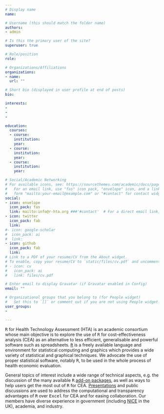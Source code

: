```yaml
---
# Display name
name:  

# Username (this should match the folder name)
authors:
- admin

# Is this the primary user of the site?
superuser: true

# Role/position
role: 

# Organizations/Affiliations
organizations:
- name: 
  url: ""

# Short bio (displayed in user profile at end of posts)
bio: 

interests:
- 
- 
- 

education:
  courses:
  - course: 
    institution: 
    year: 
  - course: 
    institution: 
    year: 
  - course: 
    institution: 
    year: 

# Social/Academic Networking
# For available icons, see: https://sourcethemes.com/academic/docs/page-builder/#icons
#   For an email link, use "fas" icon pack, "envelope" icon, and a link in the
#   form "mailto:your-email@example.com" or "#contact" for contact widget.
social:
- icon: envelope
  icon_pack: fas
  link: mailto:info@r-hta.org ###'#contact'  # For a direct email link, use "mailto:test@example.org".
- icon: twitter
  icon_pack: fab
  link: 
#- icon: google-scholar
#  icon_pack: ai
#  link: 
- icon: github
  icon_pack: fab
  link: 
# Link to a PDF of your resume/CV from the About widget.
# To enable, copy your resume/CV to `static/files/cv.pdf` and uncomment the lines below.
# - icon: cv
#   icon_pack: ai
#   link: files/cv.pdf

# Enter email to display Gravatar (if Gravatar enabled in Config)
email: ""

# Organizational groups that you belong to (for People widget)
#   Set this to `[]` or comment out if you are not using People widget.
user_groups:
- 

---
```


<tt>R</tt> for Health Technology Assessment (HTA) is an academic consortium whose main objective is to explore the use of <tt>R</tt> for cost-effectiveness analysis (CEA) as an alternative to less efficient, generalisable and powerful software such as spreadsheets. [<tt>R</tt>](https://cran.r-project.org/) is a freely available language and environment for statistical computing and graphics which provides a wide variety of statistical and graphical techniques. We advocate the use of proper statistical software, notably <tt>R</tt>, to be used in the whole process of health economic evaluation. 

General topics of interest include a wide range of technical aspects, e.g. the discussion of the many available <tt>R</tt> [add-on packages](#resources), as well as ways to help users get the most out of <tt>R</tt> for CEA. [Presentations](#talk) and public discussions are used to address the computational and transparency advantages of <tt>R</tt> over <tt>Excel</tt> for CEA and for easing collaboration. Our members have diverse experience in government (including [NICE](http://www.nice.org.uk/) in the UK), academia, and industry. 
